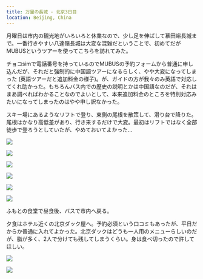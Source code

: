 ```yaml
---
title: 万里の長城 - 北京3日目
location: Beijing, China
---
```


月曜日は市内の観光地がいろいろと休業なので、少し足を伸ばして慕田峪長城まで。一番行きやすい八達嶺長城は大変な混雑だということで、初めてだがMUBUSというツアーを使ってこちらを訪れてみた。

チョコsimで電話番号を持っているのでMUBUSの予約フォームから普通に申し込んだが、それだと強制的に中国語ツアーになるらしく、やや大変になってしまった (英語ツアーだと追加料金の様子)。が、ガイドの方が我々のみ英語で対応してくれ助かった。もちろんバス内での歴史の説明とかは中国語なのだが、それはまあ調べればわかることなのでよいとして、本来追加料金のところを特別対応みたいになってしまったのはやや申し訳なかった。

スキー場にあるようなリフトで登り、東側の尾根を散策して、滑り台で降りた。尾根はかなり高低差があり、行き来するだけで大変。最初はリフトではなく全部徒歩で登ろうとしていたが、やめておいてよかった...

![](https://photos.old.apkas.net/medium/202510/20251020-1R300825.webp)

![](https://photos.old.apkas.net/medium/202510/20251020-1R300830.webp)

![](https://photos.old.apkas.net/medium/202510/20251020-1R300839.webp)

![](https://photos.old.apkas.net/medium/202510/20251020-1R300851.webp)

![](https://photos.old.apkas.net/medium/202510/20251020-1R300857.webp)

![](https://photos.old.apkas.net/medium/202510/20251020-1R300859.webp)

ふもとの食堂で昼食後、バスで市内へ戻る。

夕食はホテル近くの北京ダック屋へ。予約必須という口コミもあったが、平日だからか普通に入れてよかった。北京ダックはどうも一人用のメニューらしいのだが、脂が多く、2人で分けても残してしまうくらい。身は食べ切ったので許してほしい。

![](https://photos.old.apkas.net/medium/202510/20251020-1R300869.webp)

![](https://photos.old.apkas.net/medium/202510/20251020-1R300871.webp)
